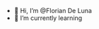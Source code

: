 - 👋 Hi, I’m @Florian De Luna
- 🌱 I’m currently learning



<!---
FlorianDeLuna/FlorianDeLuna is a ✨ special ✨ repository because its `README.md` (this file) appears on your GitHub profile.
You can click the Preview link to take a look at your changes.
--->
